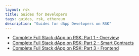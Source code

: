 ```yaml
---
layout: rsk
title: Guides for Developers
tags: guides, rsk, ethereum
description: "Guides for dApp Developers on RSK"
---
```


- [Complete Full Stack dApp on RSK: Part 1 - Overview](/guides/full-stack-dapp-on-rsk/part1-overview/)
- [Complete Full Stack dApp on RSK: Part 2 - Smart Contracts](/guides/full-stack-dapp-on-rsk/part2-smart-contracts/)
- [Complete Full Stack dApp on RSK: Part 3 - Frontend](/guides/full-stack-dapp-on-rsk/part3-front-end/)